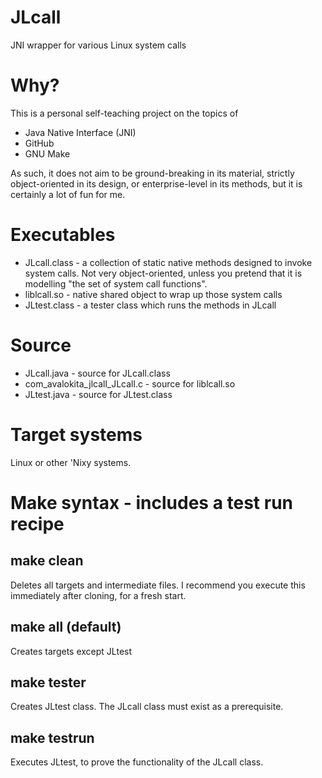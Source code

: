 # JLcall
JNI wrapper for various Linux system calls

# Why?
This is a personal self-teaching project on the topics of

* Java Native Interface (JNI)
* GitHub
* GNU Make

As such, it does not aim to be ground-breaking in its material, strictly object-oriented in its design, or enterprise-level in its methods, but it is certainly a lot of fun for me.

# Executables
* JLcall.class - a collection of static native methods designed to invoke system calls. Not very object-oriented, unless you pretend that it is modelling "the set of system call functions".
* liblcall.so - native shared object to wrap up those system calls
* JLtest.class - a tester class which runs the methods in JLcall

# Source
* JLcall.java - source for JLcall.class
* com_avalokita_jlcall_JLcall.c - source for liblcall.so
* JLtest.java - source for JLtest.class

# Target systems
Linux or other 'Nixy systems.

# Make syntax - includes a test run recipe
## make clean
Deletes all targets and intermediate files. I recommend you execute this immediately after cloning, for a fresh start.

## make all (default)
Creates targets except JLtest

## make tester
Creates JLtest class. The JLcall class must exist as a prerequisite.

## make testrun
Executes JLtest, to prove the functionality of the JLcall class.
